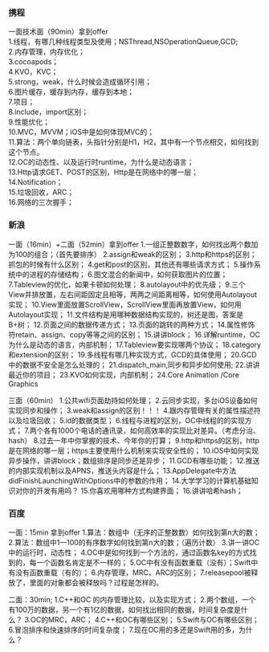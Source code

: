 ### 携程
一面技术面（90min）拿到offer</br>
1.线程，有哪几种线程类型及使用；NSThread,NSOperationQueue,GCD;</br>
2.内存管理，内存优化；</br>
3.cocoapods；</br>
4.KVO，KVC；</br>
5.strong，weak，什么时候会造成循环引用；</br>
6.图片缓存，缓存到内存，缓存到本地；</br>
7.项目；</br>
8.include，import区别；</br>
9.性能优化；</br>
10.MVC，MVVM；iOS中是如何体现MVC的；</br>
11.算法：两个单向链表，头指针分别是H1，H2，其中有一个节点相交，如何找到这个节点。</br>
12.OC的动态性、以及运行时runtime，为什么是动态语言；</br>
13.Http请求GET、POST的区别，Http是在网络中的哪一层；</br>
14.Notification；</br>
15.垃圾回收，ARC；</br>
16.网络的三次握手； </br>

### 新浪
一面（16min）+二面（52min）拿到offer
1.一组正整数数字，如何找出两个数加为100的组合；（首先要排序）
2.assign和weak的区别；
3.http和https的区别；抓包的时候有什么区别；
4.get和post的区别，其他还有哪些请求方式；
5.操作系统中的进程的存储结构；
6.图文混合的新闻中，如何获取图片的位置；
7.Tableview的优化，如果卡顿如何处理；
8.autolayout中的优先级；
9.三个View并排放置，左右间距固定且相等，两两之间距离相等，如何使用Autolayout实现；
10.View里面放置ScrollView，ScrollView里面再放置View，如何用Autolayout实现；
11.文件结构是用哪种数据结构实现的，树还是图，答案是B+树；
12.页面之间的数据传递方式；
13.页面的跳转的两种方式；
14.属性修饰符retain、assign、copy等等之间的区别；
15.讲讲block；
16.详解runtime，OC为什么是动态的语言，内部机制；
17.Tableview要实现哪两个协议；
18.category和extension的区别；
19.多线程有哪几种实现方式，GCD的具体使用；
20.GCD中的数据不安全是怎么处理的；
21.dispatch_main,同步和异步如何使用;
22.讲讲最近你的项目；
23.KVO如何实现，内部机制；
24.Core Animation /Core Graphics 

三面（60min） 1.公共wifi页面劫持如何处理；
2.云同步实现，多台iOS设备如何实现同步和操作；
3.weak和assign的区别！！！
4.跟内存管理有关的属性描述符以及垃圾回收；
5.id的数据类型；
6.线程与进程的区别，OC中线程的的实现方式；
7.两个各有1000个电话的通讯录，如何高效率的实现比对差异。（考虑分治、hash）
8.过去一年中你掌握的技术、今年你的打算；
9.http和https的区别，http是在网络的哪一层；https主要使用什么机制来实现安全性的；
10.iOS中如何实现异步操作，讲讲block；数组排序是同步还是异步；
11.GCD有哪些功能；
12.推送的内部实现机制以及APNS，推送头内容是什么；
13.AppDelegate中方法didFinishLaunchingWithOptions中的参数的作用；
14.大学学习的计算机基础知识对你的开发有用吗？
15.你喜欢用哪种方式构建界面；
16.讲讲哈希hash；


### 百度
一面：15min 拿到offer
1.算法：数组中（无序的正整数数）如何找到第n大的数；
2.算法：数组中1—100的有序数字如何找到第n大的数；（遍历计数）
3.讲一讲OC中的运行时，动态性；
4.OC中是如何找到一个方法的，通过函数名key的方式找到的，每一个函数名肯定是不一样的；
5.OC中有没有函数重载（没有）；Swift中有没有函数重载（有的）；
6.内存管理，MRC，ARC的区别；
7.releasepool被释放了，里面的对象都会被释放吗？过程是怎样的。

二面：30min;
1.C++和OC 的内存管理比较，以及实现方式；
2.两个数组，一个有100万的数据，另一个有1亿的数据，如何找出相同的数据，时间复杂度是什么？
3.OC的MRC，ARC；
4.C++和OC有哪些区别；
5.Swift与OC有哪些区别；
6.冒泡排序和快速排序的时间复杂度；
7.现在OC用的多还是Swift用的多，为什么？